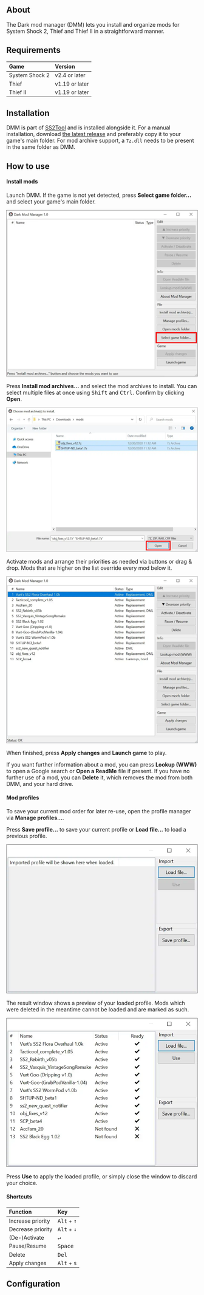## About

The Dark mod manager (DMM) lets you install and organize mods for System Shock 2, Thief and Thief II in a straightforward manner.

## Requirements

| Game           | Version        |
|:---------------|:---------------|
| System Shock 2 | v2.4 or later  |
| Thief          | v1.19 or later |
| Thief II       | v1.19 or later |

## Installation

DMM is part of [SS2Tool](https://www.systemshock.org/index.php?topic=4141.0) and is installed alongside it.
For a manual installation, download [the latest release](https://github.com/pshjt/dmm/releases/latest/download/dmm.exe) and preferably copy it to your game's main folder.
For mod archive support, a `7z.dll` needs to be present in the same folder as DMM.

## How to use

#### Install mods
Launch DMM. If the game is not yet detected, press **Select game folder...** and select your game's main folder.

![Select game folder](/assets/images/dmm_1.webp "Select game folder")

Press **Install mod archives...** and select the mod archives to install. You can select multiple files at once using <kbd>Shift</kbd> and <kbd>Ctrl</kbd>. Confirm by clicking **Open**.

![Select archives to install](/assets/images/dmm_archive.webp "Select archives to install")

Activate mods and arrange their priorities as needed via buttons or drag & drop. Mods that are higher on the list override every mod below it.

![Finished installation with example mod list](/assets/images/dmm_2.webp "Finished installation with example mod list")

When finished, press **Apply changes** and **Launch game** to play.

If you want further information about a mod, you can press **Lookup (WWW)** to open a Google search or **Open a ReadMe** file if present. If you have no further use of a mod, you can **Delete** it, which removes the mod from both DMM, and your hard drive. 

#### Mod profiles
To save your current mod order for later re-use, open the profile manager via **Manage profiles...**.

Press **Save profile...** to save your current profile or **Load file...** to load a previous profile.

![Profile manager](/assets/images/dmm_profile1.webp "Profile manager")

The result window shows a preview of your loaded profile. Mods which were deleted in the meantime cannot be loaded and are marked as such.

![Profile preview](/assets/images/dmm_profile2.webp "Profile preview")

Press **Use** to apply the loaded profile, or simply close the window to discard your choice.

#### Shortcuts

| Function          | Key                                |
|:------------------|:-----------------------------------|
| Increase priority | <kbd>Alt</kbd> + <kbd>&uarr;</kbd> |
| Decrease priority | <kbd>Alt</kbd> + <kbd>&darr;</kbd> |
| (De-)Activate     | <kbd>&crarr;</kbd>                 |
| Pause/Resume      | <kbd>Space</kbd>                   |
| Delete            | <kbd>Del</kbd>                     |
| Apply changes     | <kbd>Alt</kbd> + <kbd>s</kbd>      |

## Configuration

